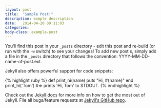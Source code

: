 ```yaml
---
layout: post
title:  "Sample Post!"
description: exmple description
date:   2014-04-20 09:11:03
categories:
body-class: example-post
---
```


You'll find this post in your `_posts` directory - edit this post and re-build (or run with the `-w` switch) to see your changes!
To add new post s, simply add a file in the `_posts` directory that follows the convention: YYYY-MM-DD-name-of-post.ext.

Jekyll also offers powerful support for code snippets:

{% highlight ruby %}
def print_hi(name)
  puts "Hi, #{name}"
end
print_hi('Tom')
#=> prints 'Hi, Tom' to STDOUT.
{% endhighlight %}

Check out the [Jekyll docs][jekyll] for more info on how to get the most out of Jekyll. File all bugs/feature requests at [Jekyll's GitHub repo][jekyll-gh].

[jekyll-gh]: https://github.com/mojombo/jekyll
[jekyll]:    http://jekyllrb.com
